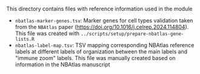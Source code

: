 This directory contains files with reference information used in the module

* `nbatlas-marker-genes.tsv`: Marker genes for cell types validation taken from the `NBAtlas` paper (<https://doi.org/10.1016/j.celrep.2024.114804>).
This file was created with `../scripts/setup/prepare-nbatlas-gene-lists.R`
* `nbatlas-label-map.tsv`: TSV mapping corresponding NBAtlas reference labels at different labels of organization between the main labels and "immune zoom" labels.
This file was manually created based on information in the NBAtlas manuscript
